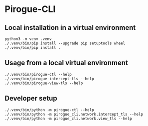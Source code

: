 Pirogue-CLI
===========

## Local installation in a virtual environment

```
python3 -m venv .venv
./.venv/bin/pip install --upgrade pip setuptools wheel
./.venv/bin/pip install .
```


## Usage from a local virtual environment

```
./.venv/bin/pirogue-ctl --help
./.venv/bin/pirogue-intercept-tls --help
./.venv/bin/pirogue-view-tls --help
```


## Developer setup

```
./.venv/bin/python -m pirogue-ctl --help
./.venv/bin/python -m pirogue_cli.network.intercept_tls --help
./.venv/bin/python -m pirogue_cli.network.view_tls --help
```
